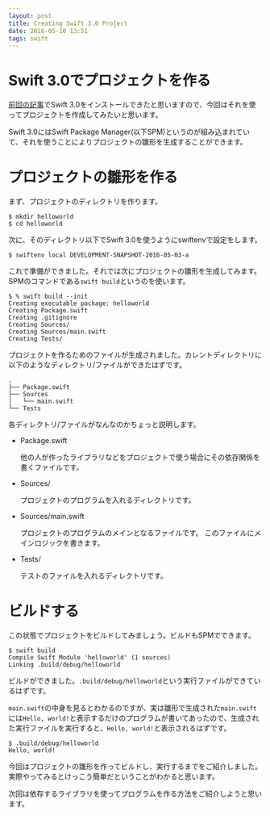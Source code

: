 ```yaml
---
layout: post
title: Creating Swift 3.0 Project
date: 2016-05-10 13:51
tags: swift
---
```


# Swift 3.0でプロジェクトを作る

[前回の記事](/2016-05-09/installing-swift-3-0/)でSwift 3.0をインストールできたと思いますので、今回はそれを使ってプロジェクトを作成してみたいと思います。

Swift 3.0にはSwift Package Manager(以下SPM)というのが組み込まれていて、それを使うことによりプロジェクトの雛形を生成することができます。

# プロジェクトの雛形を作る

まず、プロジェクトのディレクトリを作ります。

```
$ mkdir helloworld
$ cd helloworld
```

次に、そのディレクトリ以下でSwift 3.0を使うようにswiftenvで設定をします。

```
$ swiftenv local DEVELOPMENT-SNAPSHOT-2016-05-03-a
```

これで準備ができました。それでは次にプロジェクトの雛形を生成してみます。SPMのコマンドである`swift build`というのを使います。

```
$ % swift build --init
Creating executable package: helloworld
Creating Package.swift
Creating .gitignore
Creating Sources/
Creating Sources/main.swift
Creating Tests/
```

プロジェクトを作るためのファイルが生成されました。カレントディレクトリに以下のようなディレクトリ/ファイルができたはずです。

```
.
├── Package.swift
├── Sources
│   └── main.swift
└── Tests
```

各ディレクトリ/ファイルがなんなのかちょっと説明します。

- Package.swift

    他の人が作ったライブラリなどをプロジェクトで使う場合にその依存関係を書くファイルです。

- Sources/

    プロジェクトのプログラムを入れるディレクトリです。

- Sources/main.swift

    プロジェクトのプログラムのメインとなるファイルです。
    このファイルにメインロジックを書きます。

- Tests/

    テストのファイルを入れるディレクトリです。

# ビルドする

この状態でプロジェクトをビルドしてみましょう。ビルドもSPMでできます。

```
$ swift build
Compile Swift Module 'helloworld' (1 sources)
Linking .build/debug/helloworld
```

ビルドができました。`.build/debug/helloworld`という実行ファイルができているはずです。

`main.swift`の中身を見るとわかるのですが、実は雛形で生成された`main.swift`には`Hello, world!`と表示するだけのプログラムが書いてあったので、生成された実行ファイルを実行すると、`Hello, world!`と表示されるはずです。

```
$ .build/debug/helloworld
Hello, world!
```

今回はプロジェクトの雛形を作ってビルドし、実行するまでをご紹介しました。実際やってみるとけっこう簡単だということがわかると思います。

次回は依存するライブラリを使ってプログラムを作る方法をご紹介しようと思います。
